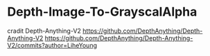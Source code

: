 # Depth-Image-To-GrayscalAlpha
cradit Depth-Anything-V2
https://github.com/DepthAnything/Depth-Anything-V2
https://github.com/DepthAnything/Depth-Anything-V2/commits?author=LiheYoung
